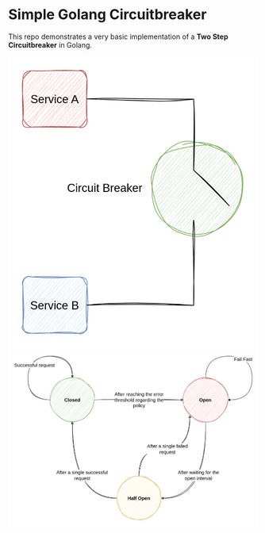 # Simple Golang Circuitbreaker

This repo demonstrates a very basic implementation of a <b>Two Step Circuitbreaker</b> in Golang.

![Circuitbreaker Diagram](https://github.com/HomayoonAlimohammadi/circuitbreaker/blob/master/Diagram.png)
![Circuitbreaker State](https://github.com/HomayoonAlimohammadi/circuitbreaker/blob/master/State.png)